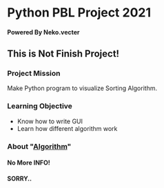 # Python PBL Project 2021

#### Powered By Neko.vecter 

## This is Not Finish Project!



### Project Mission 

Make Python program to visualize Sorting Algorithm. 

### Learning Objective 

- Know how to write GUI
- Learn how different algorithm work 

### About "[Algorithm](package_bubble/bubble_lib.py)"
#### No More INFO! 
#### SORRY..